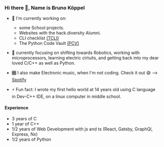 ### Hi there 👋, Name is Bruno Köppel

- 🔭 I'm currently working on:
  - some School projects.
  - Websites with the hack.diversity Alumni.
  - CLI checklist [(TCLI)](https://github.com/BrunoKoppel/tcli)
  - The Python Code Vault [(PCV)](https://github.com/BrunoKoppel/pcv)

- 🌱 currently focusing on shifting towards Robotics, working with microprocessors, learning electric cirtuits, and getting back into my dear loved C/C++ as well as Python.

- 🎛 I also make Electronic music, when I'm not coding. Check it out 😄 --> [Spotify](https://open.spotify.com/artist/5XK2KlEZ95yiEOqE8BcbgE?si=O6LJDkVWTc-bZ6QWzuuuGA) 

- ⚡ Fun fact: I wrote my first hello world at 14 years old using C language in Dev-C++ IDE, on a linux computer in middle school.

#### Experience
- 3 years of C
- 1 year of C++
- 1/2 years of Web Development with js and ts (React, Gatsby, GraphQl, Express, Nx)
- 1/2 years of Python

<!--
**BrunoKoppel/brunokoppel** is a ✨ _special_ ✨ repository because its `README.md` (this file) appears on your GitHub profile.

Here are some ideas to get you started:

- 🔭 I’m currently working on ...
- 🌱 I’m currently learning ...
- 👯 I’m looking to collaborate on ...
- 🤔 I’m looking for help with ...
- 💬 Ask me about ...
- 📫 How to reach me: ...
- 😄 Pronouns: ...
- ⚡ Fun fact: ...
-->
